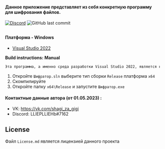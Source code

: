 #### Данное приложение представляет из себя конкретную программу для шифрования файлов.

[![Discord](https://img.shields.io/discord/1075519000534057020?label=discord&logo=discord)](https://discord.gg/aDqbVtJ3Kj)
![GitHub last commit](https://img.shields.io/github/last-commit/multimaks2/FileShield)
##

#### Платформа - Windows

- [Visual Studio 2022](https://visualstudio.microsoft.com/vs/)

**Build instructions: Manual**
```sh
Эта программа, а именно среда разработки Visual Studio 2022, является необходимым инструментом для создания и компиляции программного кода на языках C++ и других. Без неё невозможно создавать программы, разрабатывать программные проекты и решать задачи в области компьютерного программирования.
```

1. Откройте `Шифратор.sln` выберите тип сборки `Release` платформа `x64`
2. Скомпилируйте
3. Откройте папку `x64\Release` и запустите `Шифратор.exe`


#### Контактные данные автора (от 01.05.2023) :
- VK: https://vk.com/shagi_za_gigi
- Discord: LLIEPLLIEHb#7162 

## License

Файл `License.md` является лицензией данного проекта
